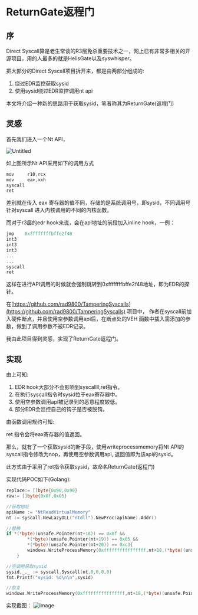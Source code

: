 # ReturnGate返程门

## 序

Direct Syscall算是老生常谈的R3层免杀重要技术之一，网上已有非常多相关的开源项目，用的人最多的就是HellsGate以及syswhisper。

把大部分的Direct Syscall项目拆开来，都是由两部分组成的:

1. 绕过EDR监控获取sysid
2. 使用sysid绕过EDR监控调用nt api

本文将介绍一种新的思路用于获取sysid，笔者称其为ReturnGate(返程门)

## 灵感

首先我们进入一个Nt API，

![Untitled](https://s3-us-west-2.amazonaws.com/secure.notion-static.com/7e514da5-7bf5-4148-9323-ac89a26cebe0/Untitled.png)

如上图所示Nt API采用如下的调用方式

```jsx
mov     r10,rcx
mov     eax,xxh
syscall
ret
```

差别就在传入 eax 寄存器的值不同，存储的是系统调用号，即sysid，不同调用号针对syscall 进入内核调用的不同的内核函数。

而对于r3层的edr hook来说，会在api地址的前段加入inline hook，一例：

```jsx
jmp    0xffffffffbffe2f48
int3
int3
int3
...
...
syscall
ret
```

这样在进行API调用的时候就会强制跳转到0xffffffffbffe2f48地址，即为EDR的探针。

在[https://github.com/rad9800/TamperingSyscalls](https://github.com/rad9800/TamperingSyscalls) 项目中， 作者在syscall前加入硬件断点，并且使用空参数调用api后，在断点处的VEH 函数中插入需添加的参数，做到了调用参数不被EDR记录。

我由此项目得到灵感，实现了ReturnGate返程门。

## 实现

由上可知:

1. EDR hook大部分不会影响到syscallll;ret指令。
2. 在执行syscall指令时sysid位于eax寄存器中。
3. 使用空参数调用api被记录到的恶意程度较低。
4. 部分EDR会监控自己的钩子是否被脱钩。

由函数调用规约可知:

ret 指令会将eax寄存器的值返回。

那么，就有了一个获取sysid的新手段，使用writeprocessmemory将Nt API的syscall指令修改为nop，再使用空参数调用api, 返回值即为该api的sysid。

此方式由于采用了ret指令获取sysid，故命名ReturnGate(返程门)

实现代码POC如下(Golang):

```go
replace:= []byte{0x90,0x90}
raw:= []byte{0x0f,0x05}

//获取地址
apiName := "NtReadVirtualMemory"
nt := syscall.NewLazyDLL("ntdll").NewProc(apiName).Addr()

//替换
if *(*byte)(unsafe.Pointer(nt+18)) == 0x0f &&
		*(*byte)(unsafe.Pointer(nt+19)) == 0x05 &&
		*(*byte)(unsafe.Pointer(nt+20)) == 0xc3{
		windows.WriteProcessMemory(0xffffffffffffffff,nt+18,(*byte)(unsafe.Pointer(&replace[0])),2,nil)
	}

//空调用获取sysid
sysid,_,_ := syscall.Syscall(nt,0,0,0,0)
fmt.Printf("sysid: %d\n\n",sysid)

//恢复
windows.WriteProcessMemory(0xffffffffffffffff,nt+18,(*byte)(unsafe.Pointer(&raw[0])),2,nil)
```

实现截图：
![image](https://user-images.githubusercontent.com/36320909/183412524-31b349e7-7906-4961-b5fa-671aa8a8b22f.png)
